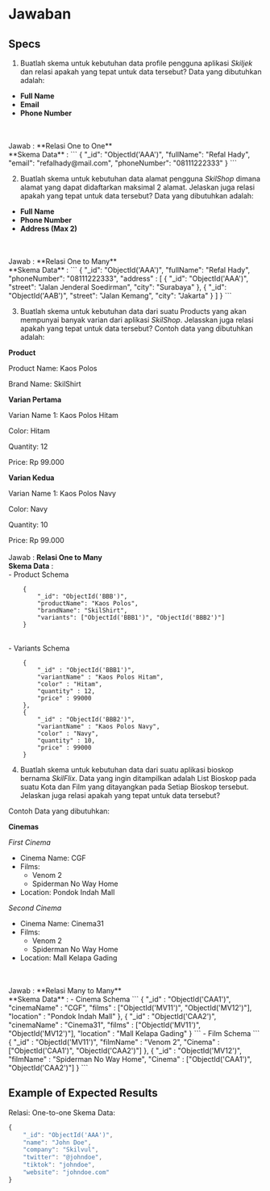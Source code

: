 # Jawaban
## Specs
1. Buatlah skema untuk kebutuhan data profile pengguna aplikasi *Skiljek* dan relasi apakah yang tepat untuk data tersebut?
Data yang dibutuhkan adalah:
- **Full Name**
- **Email**
- **Phone Number**
<br>
<br> Jawab : **Relasi One to One**
<br> **Skema Data** :
    ```
    {
        "_id": "ObjectId('AAA')",
        "fullName": "Refal Hady",
        "email": "refalhady@mail.com",
        "phoneNumber": "08111222333"
    }
    ```

2. Buatlah skema untuk kebutuhan data alamat pengguna *SkilShop* dimana alamat yang dapat didaftarkan maksimal 2 alamat. Jelaskan juga relasi apakah yang tepat untuk data tersebut?
Data yang dibutuhkan adalah:
- **Full Name**
- **Phone Number**
- **Address (Max 2)**
<br>
<br> Jawab : **Relasi One to Many**
<br> **Skema Data** :
    ``` 
    {
        "_id": "ObjectId('AAA')",
        "fullName": "Refal Hady",
        "phoneNumber": "08111222333",
        "address" : [
            {
                "_id": "ObjectId('AAA')",
                "street": "Jalan Jenderal Soedirman",
                "city": "Surabaya"
            },
            {
                "_id": "ObjectId('AAB')",
                "street": "Jalan Kemang",
                "city": "Jakarta"
            }
        ]
    }
    ```

3. Buatlah skema untuk kebutuhan data dari suatu Products yang akan mempunyai banyak varian dari aplikasi *SkilShop*. Jelasskan juga relasi apakah yang tepat untuk data tersebut?
Contoh data yang dibutuhkan adalah:

**Product**

Product Name: Kaos Polos

Brand Name: SkilShirt

**Varian Pertama**

Varian Name 1: Kaos Polos Hitam

Color: Hitam

Quantity: 12

Price: Rp 99.000

**Varian Kedua**

Varian Name 1: Kaos Polos Navy

Color: Navy

Quantity: 10

Price: Rp 99.000
<br>
<br> Jawab : **Relasi One to Many**
<br> **Skema Data** : 
<br> - Product Schema
```
    {
        "_id": "ObjectId('BBB')",
        "productName": "Kaos Polos",
        "brandName": "SkilShirt",
        "variants": ["ObjectId('BBB1')", "ObjectId('BBB2')"]
    }
```
<br> - Variants Schema
```   
    {
        "_id" : "ObjectId('BBB1')",
        "variantName" : "Kaos Polos Hitam",
        "color" : "Hitam",
        "quantity" : 12,
        "price" : 99000
    },
    {
        "_id" : "ObjectId('BBB2')",
        "variantName" : "Kaos Polos Navy",
        "color" : "Navy",
        "quantity" : 10,
        "price" : 99000
    }
```

4. Buatlah skema untuk kebutuhan data dari suatu aplikasi bioskop bernama *SkilFlix*. Data yang ingin ditampilkan adalah List Bioskop pada suatu Kota dan Film yang ditayangkan pada Setiap Bioskop tersebut. Jelaskan juga relasi apakah yang tepat untuk data tersebut?

Contoh Data yang dibutuhkan:

**Cinemas**

*First Cinema*
- Cinema Name: CGF
- Films:
  - Venom 2
  - Spiderman No Way Home
- Location: Pondok Indah Mall

*Second Cinema*

- Cinema Name: Cinema31
- Films:
  - Venom 2
  - Spiderman No Way Home
- Location: Mall Kelapa Gading
<br>
<br> Jawab : **Relasi Many to Many**
<br> **Skema Data** :
- Cinema Schema
    ```   
    {
        "_id" : "ObjectId('CAA1')",
        "cinemaName" : "CGF",
        "films" : ["ObjectId('MV11')", "ObjectId('MV12')"],
        "location" : "Pondok Indah Mall"
    },
    {
        "_id" : "ObjectId('CAA2')",
        "cinemaName" : "Cinema31",
        "films" : ["ObjectId('MV11')", "ObjectId('MV12')"],
        "location" : "Mall Kelapa Gading"
    }
    ```
- Film Schema
    ```  
    {
        "_id" : "ObjectId('MV11')",
        "filmName" : "Venom 2",
        "Cinema" : ["ObjectId('CAA1')", "ObjectId('CAA2')"]
    },
    {
        "_id" : "ObjectId('MV12')",
        "filmName" : "Spiderman No Way Home",
        "Cinema" : ["ObjectId('CAA1')", "ObjectId('CAA2')"]
    }
    ```

## Example of Expected Results
Relasi: One-to-one
Skema Data:
```js
{
    "_id": "ObjectId('AAA')",
    "name": "John Doe",
    "company": "Skilvul",
    "twitter": "@johndoe",
    "tiktok": "johndoe",
    "website": "johndoe.com"
}
```